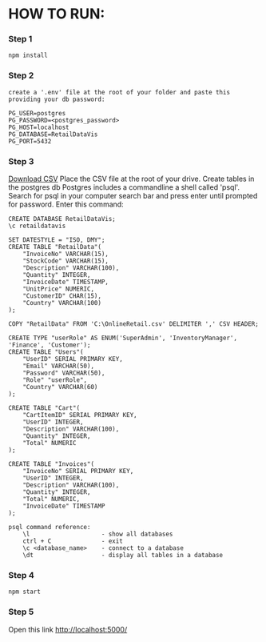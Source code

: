 # HOW TO RUN:

### Step 1

    npm install

### Step 2

    create a '.env' file at the root of your folder and paste this providing your db password:

    PG_USER=postgres
    PG_PASSWORD=<postgres_password>
    PG_HOST=localhost
    PG_DATABASE=RetailDataVis
    PG_PORT=5432

### Step 3

[Download CSV](https://drive.google.com/file/d/1XSKHxmSWrv_Z-XsPusw90DNNh_Q30IZ1/view?usp=sharing)
Place the CSV file at the root of your drive.
Create tables in the postgres db
Postgres includes a commandline a shell called 'psql'.
Search for psql in your computer search bar and press enter until prompted for password.
Enter this command:

    CREATE DATABASE RetailDataVis;
    \c retaildatavis

    SET DATESTYLE = "ISO, DMY";
    CREATE TABLE "RetailData"(
        "InvoiceNo" VARCHAR(15),
        "StockCode" VARCHAR(15),
        "Description" VARCHAR(100),
        "Quantity" INTEGER,
        "InvoiceDate" TIMESTAMP,
        "UnitPrice" NUMERIC,
        "CustomerID" CHAR(15),
        "Country" VARCHAR(100)
    );

    COPY "RetailData" FROM 'C:\OnlineRetail.csv' DELIMITER ',' CSV HEADER;

    CREATE TYPE "userRole" AS ENUM('SuperAdmin', 'InventoryManager', 'Finance', 'Customer');
    CREATE TABLE "Users"(
        "UserID" SERIAL PRIMARY KEY,
        "Email" VARCHAR(50),
        "Password" VARCHAR(50),
        "Role" "userRole",
        "Country" VARCHAR(60)
    );

    CREATE TABLE "Cart"(
        "CartItemID" SERIAL PRIMARY KEY,
        "UserID" INTEGER,
        "Description" VARCHAR(100),
        "Quantity" INTEGER,
        "Total" NUMERIC
    );

    CREATE TABLE "Invoices"(
        "InvoiceNo" SERIAL PRIMARY KEY,
        "UserID" INTEGER,
        "Description" VARCHAR(100),
        "Quantity" INTEGER,
        "Total" NUMERIC,
        "InvoiceDate" TIMESTAMP
    );

    psql command reference:
        \l                    - show all databases
        ctrl + C              - exit
        \c <database_name>    - connect to a database
        \dt                   - display all tables in a database

### Step 4

    npm start

### Step 5

Open this link
<http://localhost:5000/>
